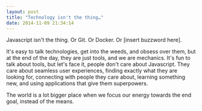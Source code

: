 ```yaml
---
layout: post
title: "Technology isn't the thing…"
date: 2014-11-09 21:34:14
---
```


Javascript isn't the thing. Or Git. Or Docker. Or [insert buzzword here].

It's easy to talk technologies, get into the weeds, and obsess over them, but at the end of the day, they are just tools, and we are mechanics. It's fun to talk about tools, but let's face it, people don't care about Javascript. They care about seamless user experiences, finding exactly what they are looking for, connecting with people they care about, learning something new, and using applications that give them superpowers.

The world is a lot bigger place when we focus our energy towards the end goal, instead of the means.
